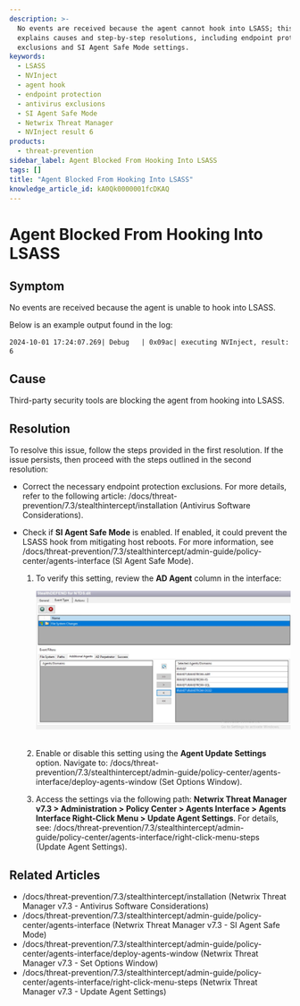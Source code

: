 ```yaml
---
description: >-
  No events are received because the agent cannot hook into LSASS; this article
  explains causes and step-by-step resolutions, including endpoint protection
  exclusions and SI Agent Safe Mode settings.
keywords:
  - LSASS
  - NVInject
  - agent hook
  - endpoint protection
  - antivirus exclusions
  - SI Agent Safe Mode
  - Netwrix Threat Manager
  - NVInject result 6
products:
  - threat-prevention
sidebar_label: Agent Blocked From Hooking Into LSASS
tags: []
title: "Agent Blocked From Hooking Into LSASS"
knowledge_article_id: kA0Qk0000001fcDKAQ
---
```


# Agent Blocked From Hooking Into LSASS

## Symptom

No events are received because the agent is unable to hook into LSASS.

Below is an example output found in the log:

```text
2024-10-01 17:24:07.269| Debug   | 0x09ac| executing NVInject, result: 6
```

## Cause

Third-party security tools are blocking the agent from hooking into LSASS.

## Resolution

To resolve this issue, follow the steps provided in the first resolution. If the issue persists, then proceed with the steps outlined in the second resolution:

- Correct the necessary endpoint protection exclusions. For more details, refer to the following article: /docs/threat-prevention/7.3/stealthintercept/installation (Antivirus Software Considerations).
- Check if **SI Agent Safe Mode** is enabled. If enabled, it could prevent the LSASS hook from mitigating host reboots. For more information, see /docs/threat-prevention/7.3/stealthintercept/admin-guide/policy-center/agents-interface (SI Agent Safe Mode).

  1. To verify this setting, review the **AD Agent** column in the interface:

     ![AD](images/servlet_image_6a2f3ac990a0.png)<br /><br />

  2. Enable or disable this setting using the **Agent Update Settings** option. Navigate to: /docs/threat-prevention/7.3/stealthintercept/admin-guide/policy-center/agents-interface/deploy-agents-window (Set Options Window).
  3. Access the settings via the following path: **Netwrix Threat Manager v7.3 > Administration > Policy Center > Agents Interface > Agents Interface Right-Click Menu > Update Agent Settings**. For details, see: /docs/threat-prevention/7.3/stealthintercept/admin-guide/policy-center/agents-interface/right-click-menu-steps (Update Agent Settings).

## Related Articles

- /docs/threat-prevention/7.3/stealthintercept/installation (Netwrix Threat Manager v7.3 - Antivirus Software Considerations)
- /docs/threat-prevention/7.3/stealthintercept/admin-guide/policy-center/agents-interface (Netwrix Threat Manager v7.3 - SI Agent Safe Mode)
- /docs/threat-prevention/7.3/stealthintercept/admin-guide/policy-center/agents-interface/deploy-agents-window (Netwrix Threat Manager v7.3 - Set Options Window)
- /docs/threat-prevention/7.3/stealthintercept/admin-guide/policy-center/agents-interface/right-click-menu-steps (Netwrix Threat Manager v7.3 - Update Agent Settings)

